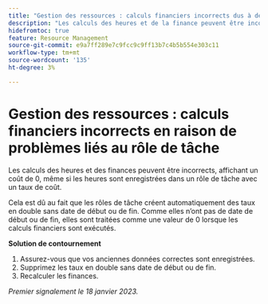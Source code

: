 ```yaml
---
title: "Gestion des ressources : calculs financiers incorrects dus à des problèmes de rôle de tâche"
description: "Les calculs des heures et de la finance peuvent être incorrects, affichant un coût de 0, même si les heures sont enregistrées dans un rôle d’emploi avec un taux de coût."
hidefromtoc: true
feature: Resource Management
source-git-commit: e9a7ff289e7c9fcc9c9ff13b7c4b5b554e303c11
workflow-type: tm+mt
source-wordcount: '135'
ht-degree: 3%

---
```



# Gestion des ressources : calculs financiers incorrects en raison de problèmes liés au rôle de tâche

Les calculs des heures et des finances peuvent être incorrects, affichant un coût de 0, même si les heures sont enregistrées dans un rôle de tâche avec un taux de coût.

Cela est dû au fait que les rôles de tâche créent automatiquement des taux en double sans date de début ou de fin. Comme elles n’ont pas de date de début ou de fin, elles sont traitées comme une valeur de 0 lorsque les calculs financiers sont exécutés.

**Solution de contournement**

1. Assurez-vous que vos anciennes données correctes sont enregistrées.
1. Supprimez les taux en double sans date de début ou de fin.
1. Recalculer les finances.

_Premier signalement le 18 janvier 2023._
